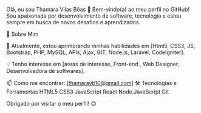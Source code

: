 Olá, eu sou Thamara Vilas Bôas 👋
Bem-vindo(a) ao meu perfil no GitHub! Sou apaixonada por desenvolvimento de software, tecnologia e estou sempre em busca de novos desafios e aprendizados.

🚀 Sobre Mim

🌱 Atualmente, estou aprimorando minhas habilidades em [Html5, CSS3, JS, Bootstrap, PHP, MySQL, APIs, Ajax, GIT, Node.js, Laravel, CodeIgniter].

💡 Tenho interesse em [áreas de interesse, Front-end , Web Designer, Desenvolvedora de softwares].

📫 Como me encontrar: [thamaravb10@gmail.com]
🛠️ Tecnologias e Ferramentas
HTML5 CSS3 JavaScript React Node.JavaScript Git

Obrigado por visitar o meu perfil! 😊
